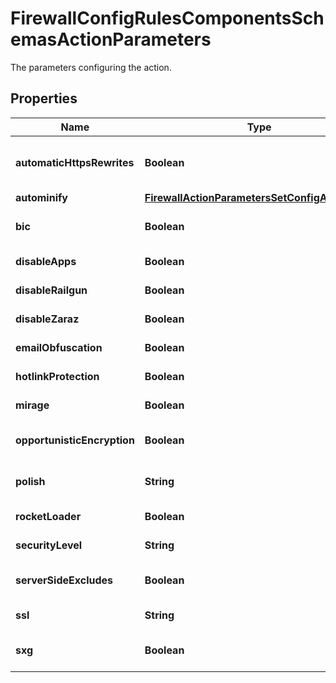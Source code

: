 

# FirewallConfigRulesComponentsSchemasActionParameters

The parameters configuring the action.

## Properties

| Name | Type | Description | Notes |
|------------ | ------------- | ------------- | -------------|
|**automaticHttpsRewrites** | **Boolean** | Enable or disable Automatic HTTPS Rewrites for matching requests |  [optional] |
|**autominify** | [**FirewallActionParametersSetConfigAutominify**](FirewallActionParametersSetConfigAutominify.md) |  |  [optional] |
|**bic** | **Boolean** | Enable or disable Browser Integrity Check |  [optional] |
|**disableApps** | **Boolean** | Disable all active Cloudflare Apps |  [optional] |
|**disableRailgun** | **Boolean** | Disable Cloudflare Railgun |  [optional] |
|**disableZaraz** | **Boolean** | Disable Cloudflare Railgun |  [optional] |
|**emailObfuscation** | **Boolean** | Enable or disable Email Obfuscation |  [optional] |
|**hotlinkProtection** | **Boolean** | Enable or disable Hotlink Protection |  [optional] |
|**mirage** | **Boolean** | Enable or disable Mirage |  [optional] |
|**opportunisticEncryption** | **Boolean** | Enable or disableOpportunistic Encryption |  [optional] |
|**polish** | **String** | Set Polish compression options |  [optional] |
|**rocketLoader** | **Boolean** | Enable or disable Rocket Loader |  [optional] |
|**securityLevel** | **String** | Set the Security Level |  [optional] |
|**serverSideExcludes** | **Boolean** | Enable or disable Server Side Excludes |  [optional] |
|**ssl** | **String** | Select the SSL encryption mode |  [optional] |
|**sxg** | **Boolean** | Enable or disable Signed Exchangesn(SXG) |  [optional] |



